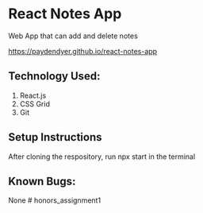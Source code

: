 # React Notes App

Web App that can add and delete notes

https://paydendyer.github.io/react-notes-app
## Technology Used:
1. React.js
2. CSS Grid
3. Git

## Setup Instructions
After cloning the respository, run npx start in the terminal

## Known Bugs:
None
#   h o n o r s _ a s s i g n m e n t 1  
 